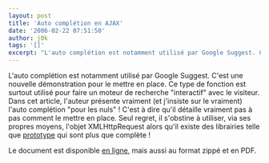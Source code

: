 ```yaml
---
layout: post
title: 'Auto complétion en AJAX'
date: '2006-02-22 07:51:50'
author: j0k
tags: '[]'
excerpt: "L'auto complétion est notamment utilisé par Google Suggest. C'est une nouvelle démonstration pour le mettre en place. Ce type de fonction est surtout utilisé pour faire un moteur de recherche &quot;interactif&quot; avec le visiteur.     \nDans cet article, l'auteur présente vraiment (et j'insiste sur le vraiment) l'auto complétion &quot;pour les nuls&quot; !      …"
---
```


L'auto complétion est notamment utilisé par Google Suggest. C'est une nouvelle démonstration pour le mettre en place. Ce type de fonction est surtout utilisé pour faire un moteur de recherche &quot;interactif&quot; avec le visiteur.
Dans cet article, l'auteur présente vraiment (et j'insiste sur le vraiment) l'auto complétion &quot;pour les nuls&quot; ! C'est à dire qu'il détaille vraiment pas à pas comment le mettre en place. Seul regret, il s'obstine à utiliser, via ses propres moyens, l'objet XMLHttpRequest alors qu'il existe des librairies telle que [prototype](http://www.j0k3r.net/news-utiliser-la-bibliotheque-ajax-prototype-js-979.html) qui sont plus que complète !

Le document est disponible [en ligne](http://dcabasson.developpez.com/articles/javascript/ajax/ajax-autocompletion-pas-a-pas/), mais aussi au format zippé et en PDF.
